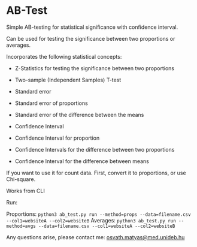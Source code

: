 # AB-Test

Simple AB-testing for statistical significance with confidence interval.

Can be used for testing the significance between two proportions or averages.

Incorporates the following statistical concepts:

- Z-Statistics for testing the significance between two proportions
- Two-sample (Independent Samples) T-test

- Standard error
- Standard error of proportions
- Standard error of the difference between the means

- Confidence Interval
- Confidence Interval for proportion
- Confidence Intervals for the difference between two proportions
- Confidence Interval for the difference between means


If you want to use it for count data. First, convert it to proportions, or use Chi-square.

Works from CLI

Run:

Proportions: `python3 ab_test.py run --method=props --data=filename.csv --col1=websiteA --col2=websiteB`
Averages: `python3 ab_test.py run --method=avgs --data=filename.csv --col1=websiteA --col2=websiteB`


Any questions arise, please contact me: osvath.matyas@med.unideb.hu

